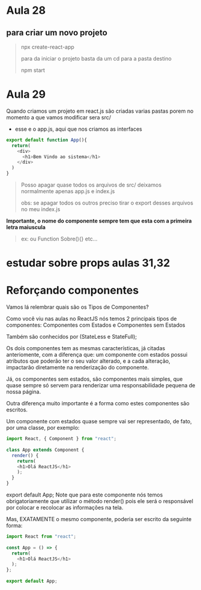 # Aula 28 

## para criar um novo projeto
>npx create-react-app <nome>
>
> para da iniciar o projeto basta da um cd para a pasta destino <nome>
>
>npm start

# Aula 29 

Quando criamos um projeto em react.js são criadas varias pastas porem no momento a que vamos modificar sera src/ 

* esse e o app.js, aqui que nos criamos as interfaces 
````js
export default function App(){
  return(
    <div>
      <h1>Bem Vindo ao sistema</h1>
    </div>
  )
}
````

>Posso apagar quase todos os arquivos de src/ deixamos normalmente apenas app.js e index.js
>
>obs: se apagar todos os outros preciso tirar o export desses arquivos no meu index.js


**Importante, o nome do componente sempre tem que esta com a primeira letra maiuscula**
>ex: <App/> ou Function Sobre(){} etc...

# **estudar sobre props aulas 31,32**

# Reforçando componentes
Vamos lá relembrar quais são os Tipos de Componentes?

Como você viu nas aulas no ReactJS nós temos 2 principais tipos de componentes: Componentes com Estados e Componentes sem Estados

Também são conhecidos por (StateLess e StateFull);

Os dois componentes tem as mesmas características, já citadas anteriomente, com a diferença que: um componente com estados possui atributos que poderão ter o seu valor alterado, e a cada alteração, impactarão diretamente na renderização do componente.

Já, os componentes sem estados, são componentes mais simples, que quase sempre só servem para renderizar uma responsabilidade pequena de nossa página.

Outra diferença muito importante é a forma como estes componentes são escritos.

Um componente com estados quase sempre vai ser representado, de fato, por uma classe, por exemplo:

````js
import React, { Component } from "react";
 
class App extends Component {
  render() {
    return(
    <h1>Olá ReactJS</h1>
    );
  }
}
````
 
export default App;
Note que para este componente nós temos obrigatoriamente que utilizar o método render() pois ele será o responsável por colocar e recolocar as informações na tela.

Mas, EXATAMENTE o mesmo componente, poderia ser escrito da seguinte forma:


````js
import React from "react";
 
const App = () => {
  return( 
    <h1>Olá ReactJS</h1>
  );
};
 
export default App;
````